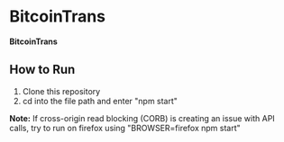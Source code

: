 # BitcoinTrans 

**BitcoinTrans** 

## How to Run
1. Clone this repository
2. cd into the file path and enter "npm start"

**Note:** If cross-origin read blocking (CORB) is creating an issue with API calls, try to run on firefox using "BROWSER=firefox npm start"

